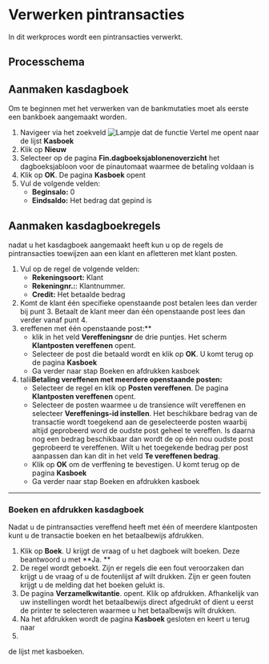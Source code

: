 # Verwerken pintransacties

In dit werkproces wordt een pintransacties verwerkt. 

## Processchema


## Aanmaken kasdagboek

Om te beginnen met het verwerken van de bankmutaties moet als eerste een bankboek aangemaakt worden. 

 1. Navigeer via het zoekveld ![Lampje dat de functie Vertel me opent](https://docs.microsoft.com/nl-NL/dynamics365/business-central/media/ui-search/search_small.png "Vertel me wat u wilt doen") naar de lijst **Kasboek**
 2. Klik op **Nieuw** 
 3. Selecteer op de pagina **Fin.dagboeksjablonenoverzicht** het dagboeksjabloon voor de pinautomaat waarmee de betaling voldaan is
 4.  Klik op **OK**. De pagina **Kasboek** opent
 5. Vul de volgende velden:
	* **Beginsalo:** 0
	* **Eindsaldo:** Het bedrag dat gepind is

## Aanmaken kasdagboekregels

nadat u het kasdagboek aangemaakt heeft kun u op de regels de pintransacties toewijzen aan een klant en afletteren met klant posten. 

 1. Vul op de regel de volgende velden:
	* **Rekeningsoort:** Klant
	* **Rekeningnr.:**: Klantnummer. 
	* **Credit:** Het betaalde bedrag
 2. Komt de klant één specifieke openstaande post betalen lees dan verder bij punt 3. Betaalt de klant meer dan één openstaande post lees dan verder vanaf punt 4. 
 3. ereffenen met één openstaande post:** 
	* klik in het veld **Vereffeningsnr** de drie puntjes. Het scherm **Klantposten vereffenen** opent. 
	* Selecteer de post die betaald wordt en klik op **OK**. U komt terug op de pagina **Kasboek**
	* Ga verder naar stap Boeken en afdrukken kasboek
 4. talii**Betaling vereffenen met meerdere openstaande posten:** 
	* Selecteer de regel en klik op **Posten vereffenen**. De pagina **Klantposten vereffenen** opent. 
	* Selecteer de posten waarmee u de transience wilt vereffenen en selecteer **Vereffenings-id instellen**. Het beschikbare bedrag van de transactie wordt toegekend aan de geselecteerde posten waarbij altijd geprobeerd word de oudste post geheel te vereffen. Is daarna nog een bedrag beschikbaar dan wordt de op één nou oudste post geprobeerd te vereffenen. Wilt u het toegekende bedrag per post aanpassen dan kan dit in het veld **Te vereffenen bedrag**. 
	* Klik op **OK** om de verffening te bevestigen. U komt terug op de pagina **Kasboek**
	* Ga verder naar stap Boeken en afdrukken kasboek
<hr>

### Boeken en afdrukken kasdagboek

Nadat u de pintransacties vereffend heeft met één of meerdere klantposten kunt u de transactie boeken en het betaalbewijs afdrukken. 

 1. Klik op **Boek**. U krijgt de vraag of u het dagboek wilt boeken. Deze beantwoord u met **Ja. **
 2. De regel wordt geboekt. Zijn er regels die een fout veroorzaken dan krijgt u de vraag of u de foutenlijst af wilt drukken. Zijn er geen fouten krijgt u de melding dat het boeken gelukt is. 
 3. De pagina **Verzamelkwitantie**. opent. Klik op afdrukken. Afhankelijk van uw instellingen wordt het betaalbewijs direct afgedrukt of dient u eerst de printer te selecteren waarmee u het betaalbewijs wilt drukken. 
 4. Na het afdrukken wordt de pagina **Kasboek** gesloten en keert u terug naar 
 2. 
de lijst met kasboeken.


<!--stackedit_data:
eyJoaXN0b3J5IjpbNjI1MDE0MTI1LDk1ODAwOTI3NCwtODYwNz
Q3NjM1LC00NzE4MjMyNTMsMTQwNTAwMDQzNV19
-->